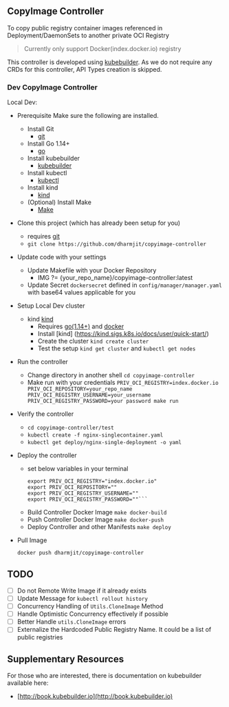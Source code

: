## CopyImage Controller 
To copy public registry container images referenced in Deployment/DaemonSets to another private OCI Registry

> Currently only support Docker(index.docker.io) registry

This controller is developed using [kubebuilder](https://book.kubebuilder.io). As we do not require any CRDs for this controller, API Types creation is skipped.

### Dev CopyImage Controller

Local Dev:
- Prerequisite
    Make sure the following are installed.
    - Install Git
        - [git](https://git-scm.com/book/en/v2/Getting-Started-Installing-Git)
    - Install Go 1.14+
        - [go](https://golang.org/)
    - Install kubebuilder
        - [kubebuilder](https://book.kubebuilder.io/getting_started/installation_and_setup.html)  
    - Install kubectl
        - [kubectl](https://kubernetes.io/docs/tasks/tools/install-kubectl/#install-kubectl)
    - Install kind
        - [kind](https://kind.sigs.k8s.io/docs/user/quick-start/)
    - (Optional) Install Make
        - [Make](https://www.gnu.org/software/make/)

- Clone this project (which has already been setup for you)
  - requires [git](https://git-scm.com/downloads)
  - `git clone https://github.com/dharmjit/copyimage-controller`

- Update code with your settings
  - Update Makefile with your Docker Repository
    - IMG ?= {your_repo_name}/copyimage-controller:latest
  - Update Secret `dockersecret` defined in `config/manager/manager.yaml` with base64 values applicable for you

- Setup Local Dev cluster
    - kind [kind](https://kind.sigs.k8s.io/)
        - Requires [go(1.14+)](https://golang.org/doc/devel/release#policy) and [docker](https://www.docker.com/)
        - Install [kind]    (https://kind.sigs.k8s.io/docs/user/quick-start/)
        - Create the cluster `kind create cluster`
        - Test the setup `kind get cluster` and `kubectl get nodes`
- Run the controller
    - Change directory in another shell `cd copyimage-controller`
    - Make run with your credentials `PRIV_OCI_REGISTRY=index.docker.io PRIV_OCI_REPOSITORY=your_repo_name PRIV_OCI_REGISTRY_USERNAME=your_username PRIV_OCI_REGISTRY_PASSWORD=your password make run`

- Verify the controller
    - `cd copyimage-controller/test`
    - `kubectl create -f nginx-singlecontainer.yaml`
    - `kubectl get deploy/nginx-single-deployment -o yaml`

- Deploy the controller
    - set below variables in your terminal
        ```
        export PRIV_OCI_REGISTRY="index.docker.io"
        export PRIV_OCI_REPOSITORY=""
        export PRIV_OCI_REGISTRY_USERNAME=""
        export PRIV_OCI_REGISTRY_PASSWORD=""```
    - Build Controller Docker Image `make docker-build`
    - Push Controller Docker Image `make docker-push`
    - Deploy Controller and other Manifests `make deploy`

- Pull Image

    `docker push dharmjit/copyimage-controller`

## TODO

- [ ] Do not Remote Write Image if it already exists
- [ ] Update Message for `kubectl rollout history`
- [ ] Concurrency Handling of `Utils.CloneImage` Method
- [ ] Handle Optimistic Concurrency effectively if possible
- [ ] Better Handle `utils.CloneImage` errors
- [ ] Externalize the Hardcoded Public Registry Name. It could be a list of public  registries
## Supplementary Resources

For those who are interested, there is documentation on kubebuilder available here:

- [http://book.kubebuilder.io](http://book.kubebuilder.io)